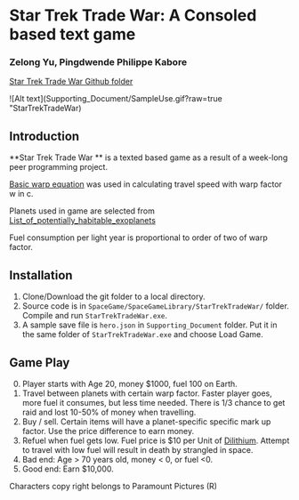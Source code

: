Star Trek Trade War: A Consoled based text game
===============================================
### Zelong Yu,  Pingdwende Philippe Kabore 

[Star Trek Trade War Github folder](https://github.com/himoyu/SpaceGame/tree/master/SpaceGameLibrary/StarTrekTradeWar)

![Alt text](Supporting_Document/SampleUse.gif?raw=true "StarTrekTradeWar)


Introduction
------------
**Star Trek Trade War ** is a texted based game as a result of a week-long peer programming project. 

[Basic warp equation](https://www.calormen.com/star_trek/warpcalc/) was used in calculating travel speed with warp factor w in c.

Planets used in game are selected from [List_of_potentially_habitable_exoplanets](https://en.wikipedia.org/wiki/List_of_potentially_habitable_exoplanets)

Fuel consumption per light year is proportional to order of two of warp factor.

Installation
------------
1. Clone/Download the git folder to a local directory. 
2. Source code is in `SpaceGame/SpaceGameLibrary/StarTrekTradeWar/` folder. Compile and run `StarTrekTradeWar.exe`. 
3. A sample save file is `hero.json` in `Supporting_Document` folder. Put it in the same folder of `StarTrekTradeWar.exe` and choose Load Game. 

Game Play
------------
0. Player starts with Age 20, money $1000, fuel 100 on Earth.
1. Travel between planets with certain warp factor. Faster player goes, more fuel it consumes, but less time needed. There is 1/3 chance to get raid and lost 10-50% of money when travelling.
2. Buy / sell. Certain items will have a planet-specific specific mark up factor. Use the price difference to earn money.
3. Refuel when fuel gets low. Fuel price is $10 per Unit of [Dilithium](https://en.wikipedia.org/wiki/Dilithium_(Star_Trek)). Attempt to travel 
with low fuel will result in death by strangled in space.
4. Bad end: Age > 70 years old, money < 0, or fuel <0.
5. Good end: Earn $10,000.


Characters copy right belongs to Paramount Pictures (R)
